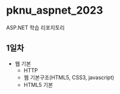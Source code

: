 # pknu_aspnet_2023
ASP.NET 학습 리포지토리

## 1일차 
- 웹 기본
    - HTTP
    - 웹 기본구조(HTML5, CSS3, javascript)
    - HTML5 기본
